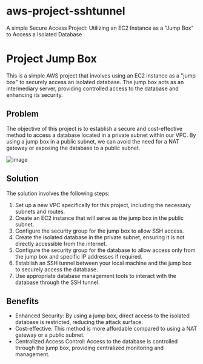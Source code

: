 # aws-project-sshtunnel
A simple Secure Access Project: Utilizing an EC2 Instance as a "Jump Box" to Access a Isolated Database
# Project Jump Box

This is a simple AWS project that involves using an EC2 instance as a "jump box" to securely access an isolated database. The jump box acts as an intermediary server, providing controlled access to the database and enhancing its security.

## Problem

The objective of this project is to establish a secure and cost-effective method to access a database located in a private subnet within our VPC. By using a jump box in a public subnet, we can avoid the need for a NAT gateway or exposing the database to a public subnet.

![image](https://github.com/mjcvideira/aws-project-sshtunnel/assets/114146806/d738c361-938b-47ab-821e-45c939a53148)

## Solution

The solution involves the following steps:

1. Set up a new VPC specifically for this project, including the necessary subnets and routes.
2. Create an EC2 instance that will serve as the jump box in the public subnet.
3. Configure the security group for the jump box to allow SSH access.
4. Create the isolated database in the private subnet, ensuring it is not directly accessible from the internet.
5. Configure the security group for the database to allow access only from the jump box and specific IP addresses if required.
6. Establish an SSH tunnel between your local machine and the jump box to securely access the database.
7. Use appropriate database management tools to interact with the database through the SSH tunnel.

## Benefits

- Enhanced Security: By using a jump box, direct access to the isolated database is restricted, reducing the attack surface.
- Cost-effective: This method is more affordable compared to using a NAT gateway or a public subnet.
- Centralized Access Control: Access to the database is controlled through the jump box, providing centralized monitoring and management.
